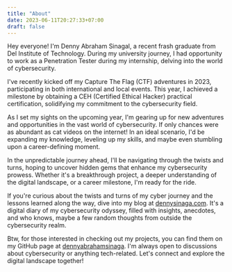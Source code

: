 ```yaml
---
title: "About"
date: 2023-06-11T20:27:33+07:00
draft: false
---
```


Hey everyone! I'm Denny Abraham Sinagal, a recent frash graduate from Del Institute of Technology.
During my university journey, I had opportunity to work as a Penetration Tester during my internship, delving into the world of cybersecurity.

I've recently kicked off my Capture The Flag (CTF) adventures in 2023, participating in both international and local events. 
This year, I achieved a milestone by obtaining a CEH (Certified Ethical Hacker) practical certification, solidifying my commitment to the cybersecurity field.

As I set my sights on the upcoming year, I'm gearing up for new adventures and opportunities in the vast world of cybersecurity. 
If only chances were as abundant as cat videos on the internet! In an ideal scenario, I'd be expanding my knowledge, leveling up my skills, and maybe even stumbling upon a career-defining moment.

In the unpredictable journey ahead, I'll be navigating through the twists and turns, hoping to uncover hidden gems that enhance my cybersecurity prowess. Whether it's a breakthrough project, a deeper understanding of the digital landscape, or a career milestone, I'm ready for the ride.

If you're curious about the twists and turns of my cyber journey and the lessons learned along the way, dive into my blog at [dennysinaga.com](https://www.dennysinaga.com/blog/).
It's a digital diary of my cybersecurity odyssey, filled with insights, anecdotes, and who knows, maybe a few random thoughts from outside the cybersecurity realm.


Btw, for those interested in checking out my projects, you can find them on my GitHub page at [dennyabrahamsinaga](https://github.com/dennyabrahamsinaga). 
I'm always open to discussions about cybersecurity or anything tech-related. 
Let's connect and explore the digital landscape together!




